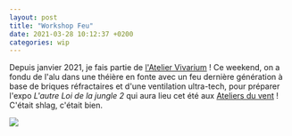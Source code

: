 ```yaml
---
layout: post
title: "Workshop Feu"
date: 2021-03-28 10:12:37 +0200
categories: wip
---
```


Depuis janvier 2021, je fais partie de [l'Atelier Vivarium](https://vivarium-online.com/) ! Ce weekend, on a fondu de l'alu dans une théière en fonte avec un feu dernière génération à base de briques réfractaires et d'une ventilation ultra-tech, pour préparer l'expo *L'autre Loi de la jungle 2* qui aura lieu cet été aux [Ateliers du vent](https://www.lesateliersduvent.org/) ! C'était shlag, c'était bien.

<img class="photopost" src="{{site.baseurl}}/imgs/workshopalu.gif" onmouseover="this.src='{{site.baseurl}}/imgs/workshopalu.jpg'" onmouseout="this.src='{{site.baseurl}}/imgs/workshopalu.gif'" />
